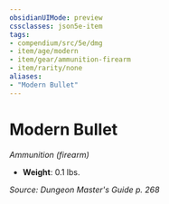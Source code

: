 ```yaml
---
obsidianUIMode: preview
cssclasses: json5e-item
tags:
- compendium/src/5e/dmg
- item/age/modern
- item/gear/ammunition-firearm
- item/rarity/none
aliases: 
- "Modern Bullet"
---
```

# Modern Bullet
*Ammunition (firearm)*  

- **Weight**: 0.1 lbs.

*Source: Dungeon Master's Guide p. 268*